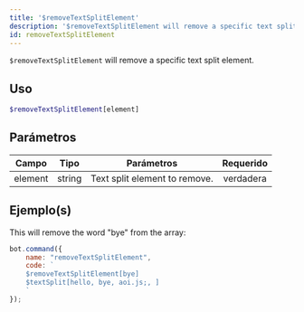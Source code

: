 ```yaml
---
title: '$removeTextSplitElement'
description: '$removeTextSplitElement will remove a specific text split element.'
id: removeTextSplitElement
---
```


`$removeTextSplitElement` will remove a specific text split element.

## Uso

```php
$removeTextSplitElement[element]
```

## Parámetros

| Campo   | Tipo   | Parámetros                    | Requerido |
| ------- | ------ | ----------------------------- |:---------:|
| element | string | Text split element to remove. | verdadera |

## Ejemplo(s)

This will remove the word "bye" from the array:

```javascript
bot.command({
    name: "removeTextSplitElement",
    code: `
    $removeTextSplitElement[bye]
    $textSplit[hello, bye, aoi.js;, ]
    `
});
```